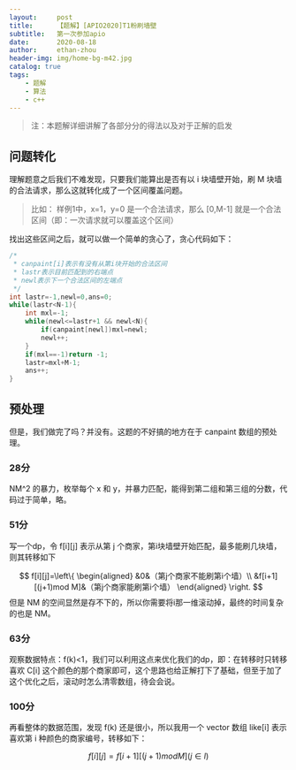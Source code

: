 ```yaml
---
layout:     post
title:      【题解】[APIO2020]T1粉刷墙壁
subtitle:   第一次参加apio
date:       2020-08-18
author:     ethan-zhou
header-img: img/home-bg-m42.jpg
catalog: true
tags:
    - 题解
    - 算法
    - c++
---
```


> 注：本题解详细讲解了各部分分的得法以及对于正解的启发

## 问题转化

理解题意之后我们不难发现，只要我们能算出是否有以 i 块墙壁开始，刷 M 块墙的合法请求，那么这就转化成了一个区间覆盖问题。

> 比如：
> 样例1中，x=1，y=0 是一个合法请求，那么 [0,M-1] 就是一个合法区间（即：一次请求就可以覆盖这个区间）

找出这些区间之后，就可以做一个简单的贪心了，贪心代码如下：
```cpp
/* 
 * canpaint[i]表示有没有从第i块开始的合法区间
 * lastr表示目前匹配到的右端点
 * newl表示下一个合法区间的左端点
 */
int lastr=-1,newl=0,ans=0;
while(lastr<N-1){
	int mxl=-1;
	while(newl<=lastr+1 && newl<N){
		if(canpaint[newl])mxl=newl;
		newl++;
	}
	if(mxl==-1)return -1;
	lastr=mxl+M-1;
	ans++;
}
```

## 预处理

但是，我们做完了吗？并没有。这题的不好搞的地方在于 canpaint 数组的预处理。

### 28分

NM^2 的暴力，枚举每个 x 和 y，并暴力匹配，能得到第二组和第三组的分数，代码过于简单，略。

### 51分
写一个dp，令 f[i][j] 表示从第 j 个商家，第i块墙壁开始匹配，最多能刷几块墙，则其转移如下

$$
f[i][j]=\left\{
\begin{aligned} 
&0&（第j个商家不能刷第i个墙）\\
&f[i+1][(j+1)mod M]&（第j个商家能刷第i个墙）
\end{aligned}  \right. 
$$
但是 NM 的空间显然是存不下的，所以你需要将i那一维滚动掉，最终的时间复杂的也是 NM。

### 63分
观察数据特点：f(k)<1，我们可以利用这点来优化我们的dp，即：在转移时只转移喜欢 C[i] 这个颜色的那个商家即可，这个思路也给正解打下了基础，但至于加了这个优化之后，滚动时怎么清零数组，待会会说。

### 100分
再看整体的数据范围，发现 f(k) 还是很小，所以我用一个 vector 数组 like[i] 表示喜欢第 i 种颜色的商家编号，转移如下：

$$
f[i][j]=f[i+1][(j+1)mod M](j \in l)
$$
<!--stackedit_data:
eyJoaXN0b3J5IjpbMTY0ODQwNDIyNSwxMjgwNDYxMTMxLDE4ND
A5MzUwMjIsLTQ1NDU4OTExMywyNDM1NjM5NjUsLTEzNjEzNDc5
ODksLTY1NDQyMjQwMSwxODgwODQ3MjE3LDY1MzAwNzU5NSw0OT
QxNzk2MTAsMTk0NTg2NTAyMyw4MDgxODQwNDJdfQ==
-->
